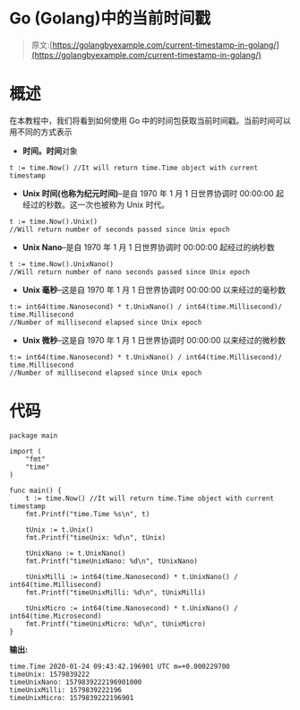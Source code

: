 # Go (Golang)中的当前时间戳

> 原文:[https://golangbyexample.com/current-timestamp-in-golang/](https://golangbyexample.com/current-timestamp-in-golang/)

# **概述**

在本教程中，我们将看到如何使用 Go 中的时间包获取当前时间戳。当前时间可以用不同的方式表示

*   **时间。时间**对象

```
t := time.Now() //It will return time.Time object with current timestamp
```

*   **Unix 时间(也称为纪元时间)**–是自 1970 年 1 月 1 日世界协调时 00:00:00 起经过的秒数。这一次也被称为 Unix 时代。

```
t := time.Now().Unix() 
//Will return number of seconds passed since Unix epoch
```

*   **Unix Nano**–是自 1970 年 1 月 1 日世界协调时 00:00:00 起经过的纳秒数

```
t := time.Now().UnixNano() 
//Will return number of nano seconds passed since Unix epoch
```

*   **Unix 毫秒**–这是自 1970 年 1 月 1 日世界协调时 00:00:00 以来经过的毫秒数

```
t:= int64(time.Nanosecond) * t.UnixNano() / int64(time.Millisecond)/ time.Millisecond  
//Number of millisecond elapsed since Unix epoch
```

*   **Unix 微秒**–这是自 1970 年 1 月 1 日世界协调时 00:00:00 以来经过的微秒数

```
t:= int64(time.Nanosecond) * t.UnixNano() / int64(time.Millisecond)/ time.Millisecond  
//Number of millisecond elapsed since Unix epoch
```

# 代码

```
package main

import (
    "fmt"
    "time"
)

func main() {
    t := time.Now() //It will return time.Time object with current timestamp
    fmt.Printf("time.Time %s\n", t)

    tUnix := t.Unix()
    fmt.Printf("timeUnix: %d\n", tUnix)

    tUnixNano := t.UnixNano()
    fmt.Printf("timeUnixNano: %d\n", tUnixNano)

    tUnixMilli := int64(time.Nanosecond) * t.UnixNano() / int64(time.Millisecond)
    fmt.Printf("timeUnixMilli: %d\n", tUnixMilli)

    tUnixMicro := int64(time.Nanosecond) * t.UnixNano() / int64(time.Microsecond)
    fmt.Printf("timeUnixMicro: %d\n", tUnixMicro)
}
```

**输出:**

```
time.Time 2020-01-24 09:43:42.196901 UTC m=+0.000229700
timeUnix: 1579839222
timeUnixNano: 1579839222196901000
timeUnixMilli: 1579839222196
timeUnixMicro: 1579839222196901
```